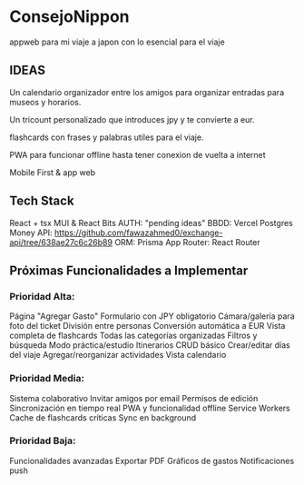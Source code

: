# ConsejoNippon
appweb para mi viaje a japon con lo esencial para el viaje

## IDEAS
Un calendario organizador entre los amigos para organizar entradas para museos y horarios.

Un tricount personalizado que introduces jpy y te convierte a eur.

flashcards con frases y palabras utiles para el viaje.

PWA para funcionar offline hasta tener conexion de vuelta a internet

Mobile First & app web

## Tech Stack
React + tsx
MUI & React Bits
AUTH: "pending ideas"
BBDD: Vercel Postgres
Money API: https://github.com/fawazahmed0/exchange-api/tree/638ae27c6c26b89
ORM: Prisma
App Router: React Router

## Próximas Funcionalidades a Implementar
### Prioridad Alta:
Página "Agregar Gasto"
Formulario con JPY obligatorio
Cámara/galería para foto del ticket
División entre personas
Conversión automática a EUR
Vista completa de flashcards
Todas las categorías organizadas
Filtros y búsqueda
Modo práctica/estudio
Itinerarios CRUD básico
Crear/editar días del viaje
Agregar/reorganizar actividades
Vista calendario

### Prioridad Media:
Sistema colaborativo
Invitar amigos por email
Permisos de edición
Sincronización en tiempo real
PWA y funcionalidad offline
Service Workers
Cache de flashcards críticas
Sync en background

### Prioridad Baja:
Funcionalidades avanzadas
Exportar PDF
Gráficos de gastos
Notificaciones push
